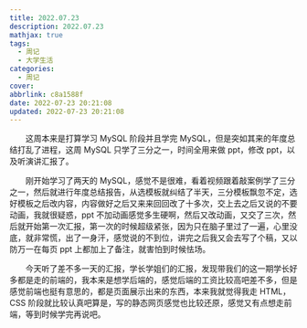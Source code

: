 ```yaml
---
title: 2022.07.23
description: 2022.07.23
mathjax: true
tags:
  - 周记
  - 大学生活
categories:
  - 周记
cover: 
abbrlink: c8a1588f
date: 2022-07-23 20:21:08
updated: 2022-07-23 20:21:08
---
```


&emsp;&emsp;这周本来是打算学习 MySQL 阶段并且学完 MySQL，但是突如其来的年度总结打乱了进程，这周 MySQL 只学了三分之一，时间全用来做 ppt，修改 ppt，以及听演讲汇报了。

&emsp;&emsp;刚开始学习了两天的 MySQL，感觉不是很难，看着视频跟着敲案例学了三分之一，然后就进行年度总结报告，从选模板就纠结了半天，三分模板飘忽不定，选好模板之后改内容，内容做好之后又来来回回改了十多次，交上去之后又说的不要动画，我就很疑惑，ppt 不加动画感觉多生硬啊，然后又改动画，又交了三次，然后就开始第一次汇报，第一次的时候超级紧张，因为只在脑子里过了一遍，心里没底，就非常慌，出了一身汗，感觉说的不到位，讲完之后我又会去写了个稿，又以防万一在每页 ppt 上都加上了备注，就害怕到时候怯场。

&emsp;&emsp;今天听了差不多一天的汇报，学长学姐们的汇报，发现带我们的这一期学长好多都是走的前端的，我本来是想学后端的，感觉后端的工资比较高吧差不多，但是感觉前端也挺有意思的，都是页面展示出来的东西，本来我就觉得我走 HTML，CSS 阶段就比较认真吧算是，写的静态网页感觉也比较还原，感觉又有点想走前端，等到时候学完再说吧。
